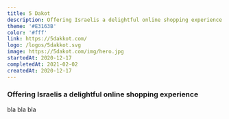 ```yaml
---
title: 5 Dakot
description: Offering Israelis a delightful online shopping experience
theme: '#E3163B'
color: '#fff'
link: https://5dakkot.com/
logo: /logos/5dakkot.svg
image: https://5dakot.com/img/hero.jpg
startedAt: 2020-12-17
completedAt: 2021-02-02
createdAt: 2020-12-17
---
```


### Offering Israelis a delightful online shopping experience

bla bla bla
